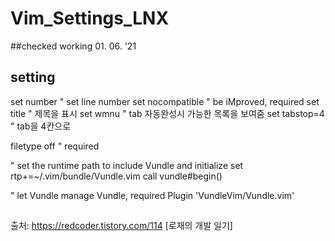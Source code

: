 # Vim_Settings_LNX


##checked working 01. 06. '21

## setting 

set number " set line number
set nocompatible " be iMproved, required
set title " 제목을 표시
set wmnu " tab 자동완성시 가능한 목록을 보여줌
set tabstop=4 " tab을 4칸으로

filetype off " required

" set the runtime path to include Vundle and initialize
set rtp+=~/.vim/bundle/Vundle.vim
call vundle#begin()

" let Vundle manage Vundle, required
Plugin 'VundleVim/Vundle.vim'

##
출처: https://redcoder.tistory.com/114 [로재의 개발 일기]
